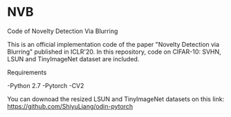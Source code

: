 # NVB
Code of Novelty Detection Via Blurring

This is an official implementation code of the paper "Novelty Detection via Blurring" published in ICLR'20. 
In this repository, code on CIFAR-10: SVHN, LSUN and TinyImageNet dataset are included.

Requirements

-Python 2.7
-Pytorch
-CV2

You can downoad the resized LSUN and TinyImageNet datasets on this link: https://github.com/ShiyuLiang/odin-pytorch

